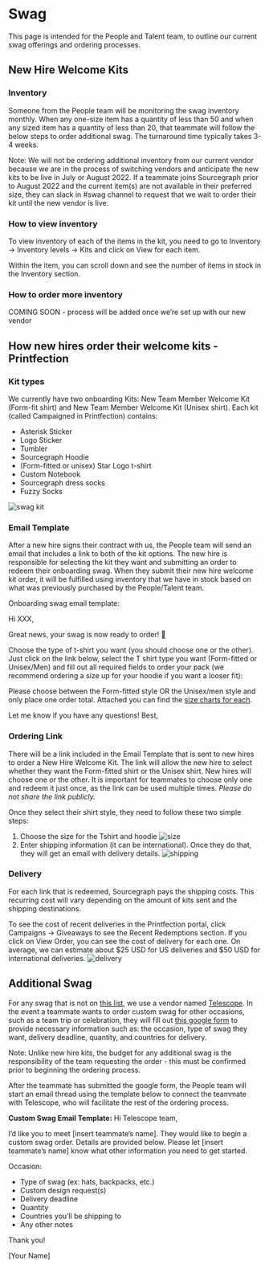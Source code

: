 # Swag

This page is intended for the People and Talent team, to outline our current swag offerings and ordering processes.

## New Hire Welcome Kits

### Inventory

Someone from the People team will be monitoring the swag inventory monthly. When any one-size item has a quantity of less than 50 and when any sized item has a quantity of less than 20, that teammate will follow the below steps to order additional swag. The turnaround time typically takes 3-4 weeks.

Note: We will not be ordering additional inventory from our current vendor because we are in the process of switching vendors and anticipate the new kits to be live in July or August 2022. If a teammate joins Sourcegraph prior to August 2022 and the current item(s) are not available in their preferred size, they can slack in #swag channel to request that we wait to order their kit until the new vendor is live.

### How to view inventory

To view inventory of each of the items in the kit, you need to go to Inventory → Inventory levels → Kits and click on View for each item.

Within the item, you can scroll down and see the number of items in stock in the Inventory section.

### How to order more inventory

COMING SOON - process will be added once we’re set up with our new vendor

## How new hires order their welcome kits - Printfection

### Kit types

We currently have two onboarding Kits: New Team Member Welcome Kit (Form-fit shirt) and New Team Member Welcome Kit (Unisex shirt). Each kit (called Campaigned in Printfection) contains:

- Asterisk Sticker
- Logo Sticker
- Tumbler
- Sourcegraph Hoodie
- (Form-fitted or unisex) Star Logo t-shirt
- Custom Notebook
- Sourcegraph dress socks
- Fuzzy Socks

![swag kit](https://storage.googleapis.com/sourcegraph-assets/handbook/swag-kit-real.png)

### Email Template

After a new hire signs their contract with us, the People team will send an email that includes a link to both of the kit options. The new hire is responsible for selecting the kit they want and submitting an order to redeem their onboarding swag. When they submit their new hire welcome kit order, it will be fulfilled using inventory that we have in stock based on what was previously purchased by the People/Talent team.

Onboarding swag email template:

Hi XXX,

Great news, your swag is now ready to order! 🎉

Choose the type of t-shirt you want (you should choose one or the other). Just click on the link below, select the T shirt type you want (Form-fitted or Unisex/Men) and fill out all required fields to order your pack (we recommend ordering a size up for your hoodie if you want a looser fit):

Please choose between the Form-fitted style OR the Unisex/men style and only place one order total. Attached you can find the [size charts for each](https://drive.google.com/drive/folders/1oI7hG_cdz3RRUWQmZErk3ZrwFWKaoQHt).

Let me know if you have any questions!
Best,

### Ordering Link

There will be a link included in the Email Template that is sent to new hires to order a New Hire Welcome Kit. The link will allow the new hire to select whether they want the Form-fitted shirt or the Unisex shirt. New hires will choose one or the other. It is important for teammates to choose only one and redeem it just once, as the link can be used multiple times. _Please do not share the link publicly._

Once they select their shirt style, they need to follow these two simple steps:

1. Choose the size for the Tshirt and hoodie ![size](https://storage.googleapis.com/sourcegraph-assets/handbook/swag-size-real.png)
2. Enter shipping information (it can be international). Once they do that, they will get an email with delivery details. ![shipping](https://storage.googleapis.com/sourcegraph-assets/handbook/swag-shipping.png) 

### Delivery

For each link that is redeemed, Sourcegraph pays the shipping costs. This recurring cost will vary depending on the amount of kits sent and the shipping destinations.

To see the cost of recent deliveries in the Printfection portal, click Campaigns → Giveaways to see the Recent Redemptions section. If you click on View Order, you can see the cost of delivery for each one. On average, we can estimate about $25 USD for US deliveries and $50 USD for international deliveries.
![delivery](https://storage.googleapis.com/sourcegraph-assets/handbook/swag-delivery.png)

## Additional Swag

For any swag that is not on [this list](../../swag.md), we use a vendor named [Telescope](https://www.telescopestudio.com/). In the event a teammate wants to order custom swag for other occasions, such as a team trip or celebration, they will fill out [this google form](https://docs.google.com/forms/d/e/1FAIpQLScCBlGZA4HOEi3oh-uEQt2NaK9wh8qtWlVzfIAavkTJQQxz0w/viewform) to provide necessary information such as: the occasion, type of swag they want, delivery deadline, quantity, and countries for delivery.

Note: Unlike new hire kits, the budget for any additional swag is the responsibility of the team requesting the order - this must be confirmed prior to beginning the ordering process.

After the teammate has submitted the google form, the People team will start an email thread using the template below to connect the teammate with Telescope, who will facilitate the rest of the ordering process.

**Custom Swag Email Template:**
Hi Telescope team,

I’d like you to meet [insert teammate’s name]. They would like to begin a custom swag order. Details are provided below. Please let [insert teammate’s name] know what other information you need to get started.

Occasion:

- Type of swag (ex: hats, backpacks, etc.)
- Custom design request(s)
- Delivery deadline
- Quantity
- Countries you’ll be shipping to
- Any other notes

Thank you!

[Your Name]
